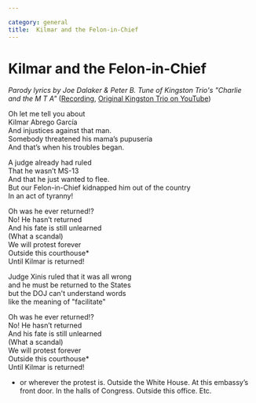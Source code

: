 ```yaml
---

category: general
title:  Kilmar and the Felon-in-Chief 
---
```



# Kilmar and the Felon-in-Chief 

_Parody lyrics by Joe Dalaker & Peter B. Tune of Kingston Trio's "Charlie and the M T A"_  ([Recording](/_Media/kilmar.m4a), [Original Kingston Trio on YouTube](https://www.youtube.com/watch?v=MbtkL5_f6-4))

Oh let me tell you about  
Kilmar Abrego García  
And injustices against that man.  
Somebody threatened his mama’s pupusería  
And that’s when his troubles began.  
  
A judge already had ruled  
That he wasn’t MS-13  
And that he just wanted to flee.  
But our Felon-in-Chief kidnapped him out of the country  
In an act of tyranny!  
  
Oh was he ever returned!?  
No! He hasn’t returned  
And his fate is still unlearned  
      (What a scandal)  
We will protest forever  
Outside this courthouse*  
Until Kilmar is returned!

Judge Xinis ruled that it was all wrong  
and he must be returned to the States  
but the DOJ can't 
understand words  
like the meaning of "facilitate"

Oh was he ever returned!?  
No! He hasn’t returned  
And his fate is still unlearned  
      (What a scandal)  
We will protest forever  
Outside this courthouse*  
Until Kilmar is returned!
  
  
* or wherever the protest is.  Outside the White House.  At this embassy’s front door.  In the halls of Congress.  Outside this office.  Etc.
